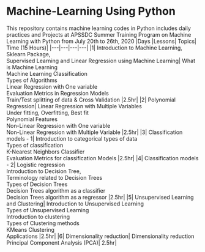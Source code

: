 # Machine-Learning Using Python
This repository contains machine learning codes in Python includes daily practices and Projects at APSSDC Summer Training Program on Machine Learning with Python from July 20th to 26th, 2020
|Days	|Lessons|	Topics|	Time (15 Hours)|
|---|---|---|---|
|1|	Introduction to Machine Learning, Sklearn Package, <br> Supervised Learning and Linear Regression using Machine Learning| What is Machine Learning<br> Machine Learning Classification<br> Types of Algorithms<br> Linear Regression with One variable<br> Evaluation Metrics in Regression Models<br> Train/Test splitting of data & Cross Validation	|2.5hr|
|2|	Polynomial Regression| Linear Regression with Multiple Variables<br> Under fitting, Overfitting, Best fit<br> Polynomial Features<br> Non-Linear Regression with One variable<br> Non-Linear Regression with Multiple Variable	|2.5hr|
|3|	Classification models - 1| Introduction to categorical types of data<br> Types of classification<br> K-Nearest Neighbors Classifier<br> Evaluation Metrics for classification Models	|2.5hr|
|4|	Classification models - 2| Logistic regression<br> Introduction to Decision Tree,<br> Terminology related to Decision Trees<br> Types of Decision Trees<br> Decision Trees algorithm as a classifier<br> Decision Trees algorithm as a regressor |2.5hr|
|5|	Unsupervised Learning and Clustering| Introduction to Unsupervised Learning <br> Types of Unsupervised Learning <br> Introduction to clustering <br> Types of Clustering methods <br> KMeans Clustering <br> Applications	|2.5hr|
|6|	Dimensionality reduction| Dimensionality reduction<br> Principal Component Analysis (PCA)|	2.5hr|
